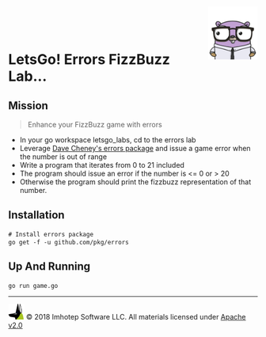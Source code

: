 <img src="../../assets/gophernand.png" align="right" width="100" height="auto"/>

<br/>
<br/>
<br/>

# LetsGo! Errors FizzBuzz Lab...

## Mission

> Enhance your FizzBuzz game with errors

* In your go workspace letsgo_labs, cd to the errors lab
* Leverage [Dave Cheney's errors package](https://github.com/pkg/errors) and
  issue a game error when the number is out of range
* Write a program that iterates from 0 to 21 included
* The program should issue an error if the number is <= 0 or > 20
* Otherwise the program should print the fizzbuzz representation of that number.

## Installation

```shell
# Install errors package
go get -f -u github.com/pkg/errors
```


## Up And Running

```shell
go run game.go
```

---
<img src="../../assets/imhotep_logo.png" width="32" height="auto"/> © 2018 Imhotep Software LLC.
All materials licensed under [Apache v2.0](http://www.apache.org/licenses/LICENSE-2.0)